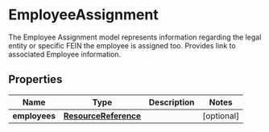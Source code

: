 

# EmployeeAssignment

The Employee Assignment model represents information regarding the legal entity or specific FEIN the employee is assigned too. Provides link to associated Employee information.             

## Properties

| Name | Type | Description | Notes |
|------------ | ------------- | ------------- | -------------|
|**employees** | [**ResourceReference**](ResourceReference.md) |  |  [optional] |



